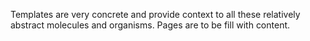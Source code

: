 Templates are very concrete and provide context to all these relatively abstract molecules and organisms. Pages are to be fill with content.
